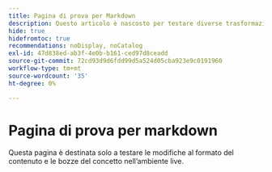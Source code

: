 ```yaml
---
title: Pagina di prova per Markdown
description: Questo articolo è nascosto per testare diverse trasformazioni markdown.
hide: true
hidefromtoc: true
recommendations: noDisplay, noCatalog
exl-id: 47d838ed-ab3f-4e0b-b161-ced97d8ceadd
source-git-commit: 72cd93d9d6fdd99d5a524d05cba923e9c0191960
workflow-type: tm+mt
source-wordcount: '35'
ht-degree: 0%

---
```


# Pagina di prova per markdown

Questa pagina è destinata solo a testare le modifiche al formato del contenuto e le bozze del concetto nell’ambiente live.
